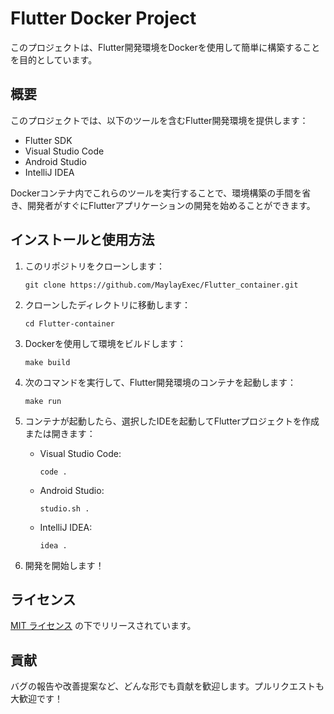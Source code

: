 # Flutter Docker Project

このプロジェクトは、Flutter開発環境をDockerを使用して簡単に構築することを目的としています。

## 概要

このプロジェクトでは、以下のツールを含むFlutter開発環境を提供します：

- Flutter SDK
- Visual Studio Code
- Android Studio
- IntelliJ IDEA

Dockerコンテナ内でこれらのツールを実行することで、環境構築の手間を省き、開発者がすぐにFlutterアプリケーションの開発を始めることができます。

## インストールと使用方法

1. このリポジトリをクローンします：

    ```
    git clone https://github.com/MaylayExec/Flutter_container.git
    ```

2. クローンしたディレクトリに移動します：

    ```
    cd Flutter-container
    ```

3. Dockerを使用して環境をビルドします：

    ```
    make build
    ```

4. 次のコマンドを実行して、Flutter開発環境のコンテナを起動します：

    ```
    make run
    ```

5. コンテナが起動したら、選択したIDEを起動してFlutterプロジェクトを作成または開きます：

    - Visual Studio Code:

        ```
        code .
        ```

    - Android Studio:

        ```
        studio.sh .
        ```

    - IntelliJ IDEA:

        ```
        idea .
        ```

6. 開発を開始します！

## ライセンス

[MIT ライセンス](LICENSE) の下でリリースされています。

## 貢献

バグの報告や改善提案など、どんな形でも貢献を歓迎します。プルリクエストも大歓迎です！
